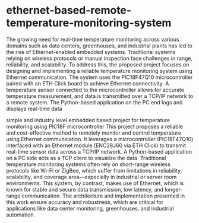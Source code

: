 # ethernet-based-remote-temperature-monitoring-system
The growing need for real-time temperature monitoring across various domains such as data centers, greenhouses, and industrial plants has led to the rise of Ethernet-enabled embedded systems. Traditional systems relying on wireless protocols or manual inspection face challenges in range, reliability, and scalability. To address this, the proposed project focuses on designing and implementing a reliable temperature monitoring system using Ethernet communication.
The system uses the PIC18F47Q10 microcontroller paired with an ETH Click board to achieve Ethernet connectivity. A temperature sensor connected to the microcontroller allows for accurate temperature measurement, and data is transmitted over a TCP/IP network to a remote system. The Python-based application on the PC end logs and displays real-time data

simple and industry level embedded based project for temperature monitoring using PIC18F microcontroller 
This project proposes a reliable and cost-effective method to remotely monitor and control temperature using Ethernet communication. It leverages a microcontroller (PIC18F47Q10) interfaced with an Ethernet module (ENC28J60 via ETH Click) to transmit real-time sensor data across a TCP/IP network. A Python-based application on a PC side acts as a TCP client to visualize the data.
Traditional temperature monitoring systems often rely on short-range wireless protocols like Wi-Fi or ZigBee, which suffer from limitations in reliability, scalability, and coverage area—especially in industrial or server room environments. This system, by contrast, makes use of Ethernet, which is known for stable and secure data transmission, low latency, and longer-range communication. The architecture and implementation presented in this work ensure accuracy and robustness, which are critical for applications like data center monitoring, greenhouses, and industrial automation.

